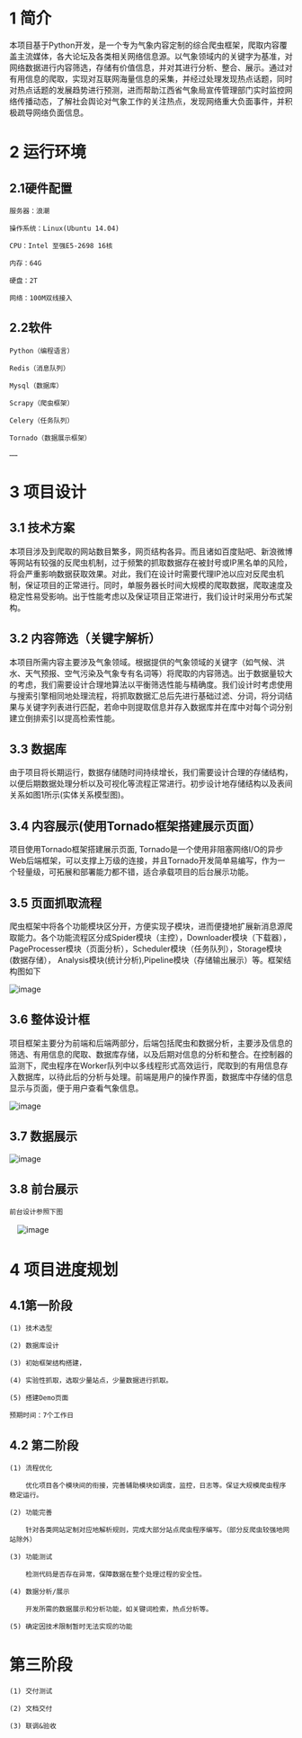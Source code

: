 # 1 简介

   本项目基于Python开发，是一个专为气象内容定制的综合爬虫框架，爬取内容覆盖主流媒体，各大论坛及各类相关网络信息源。以气象领域内的关键字为基准，对网络数据进行内容筛选，存储有价值信息，并对其进行分析、整合、展示。通过对有用信息的爬取，实现对互联网海量信息的采集，并经过处理发现热点话题，同时对热点话题的发展趋势进行预测，进而帮助江西省气象局宣传管理部门实时监控网络传播动态，了解社会舆论对气象工作的关注热点，发现网络重大负面事件，并积极疏导网络负面信息。


# 2 运行环境

## 2.1硬件配置

    服务器：浪潮

    操作系统：Linux(Ubuntu 14.04)

    CPU：Intel 至强E5-2698 16核

    内存：64G

    硬盘：2T

    网络：100M双线接入

## 2.2软件

    Python（编程语言）

    Redis（消息队列）

    Mysql（数据库）

    Scrapy（爬虫框架）

    Celery（任务队列）

    Tornado（数据展示框架）

    ……


# 3 项目设计

## 3.1 技术方案

   本项目涉及到爬取的网站数目繁多，网页结构各异。而且诸如百度贴吧、新浪微博等网站有较强的反爬虫机制，过于频繁的抓取数据存在被封号或IP黑名单的风险，将会严重影响数据获取效果。对此，我们在设计时需要代理IP池以应对反爬虫机制，保证项目的正常进行。同时，单服务器长时间大规模的爬取数据，爬取速度及稳定性易受影响。出于性能考虑以及保证项目正常进行，我们设计时采用分布式架构。

## 3.2 内容筛选（关键字解析）

   本项目所需内容主要涉及气象领域。根据提供的气象领域的关键字（如气候、洪水、天气预报、空气污染及气象专有名词等）将爬取的内容筛选。出于数据量较大的考虑，我们需要设计合理地算法以平衡筛选性能与精确度。我们设计时考虑使用与搜索引擎相同地处理流程，将抓取数据汇总后先进行基础过滤、分词，将分词结果与关键字列表进行匹配，若命中则提取信息并存入数据库并在库中对每个词分别建立倒排索引以提高检索性能。

## 3.3 数据库

   由于项目将长期运行，数据存储随时间持续增长，我们需要设计合理的存储结构，以便后期数据处理分析以及可视化等流程正常进行。初步设计地存储结构以及表间关系如图1所示(实体关系模型图)。


## 3.4 内容展示(使用Tornado框架搭建展示页面）

   项目使用Tornado框架搭建展示页面, Tornado是一个使用非阻塞网络I/O的异步Web后端框架，可以支撑上万级的连接，并且Tornado开发简单易编写，作为一个轻量级，可拓展和部署能力都不错，适合承载项目的后台展示功能。

## 3.5 页面抓取流程

   爬虫框架中将各个功能模块区分开，方便实现子模块，进而便捷地扩展新消息源爬取能力。各个功能流程区分成Spider模块（主控），Downloader模块（下载器），PageProcesser模块（页面分析），Scheduler模块（任务队列），Storage模块(数据存储）， Analysis模块(统计分析),Pipeline模块（存储输出展示）等。框架结构图如下

![image](./pictures/scrapy_page.png)

##  3.6 整体设计框

   项目框架主要分为前端和后端两部分，后端包括爬虫和数据分析，主要涉及信息的筛选、有用信息的爬取、数据库存储，以及后期对信息的分析和整合。在控制器的监测下，爬虫程序在Worker队列中以多线程形式高效运行，爬取到的有用信息存入数据库，以待此后的分析与处理。前端是用户的操作界面，数据库中存储的信息显示与页面，便于用户查看气象信息。

![image](./pictures/alldesign.png)

## 3.7 数据展示

![image](./pictures/data_example.png)

## 3.8 前台展示

    前台设计参照下图
　![image](./pictures/qiantai.png)


# 4 项目进度规划

## 4.1第一阶段

    (1) 技术选型

    (2) 数据库设计

    (3) 初始框架结构搭建，

    (4) 实验性抓取，选取少量站点，少量数据进行抓取。

    (5) 搭建Demo页面

    预期时间：7个工作日

## 4.2 第二阶段

    (1) 流程优化

        优化项目各个模块间的衔接，完善辅助模块如调度，监控，日志等。保证大规模爬虫程序稳定运行。

    (2) 功能完善

        针对各类网站定制对应地解析规则，完成大部分站点爬虫程序编写。（部分反爬虫较强地网站除外）

    (3) 功能测试

        检测代码是否存在异常，保障数据在整个处理过程的安全性。

    (4) 数据分析/展示

        开发所需的数据展示和分析功能，如关键词检索，热点分析等。

    (5) 确定因技术限制暂时无法实现的功能



# 第三阶段

    (1) 交付测试

    (2) 文档交付

    (3) 联调&验收
